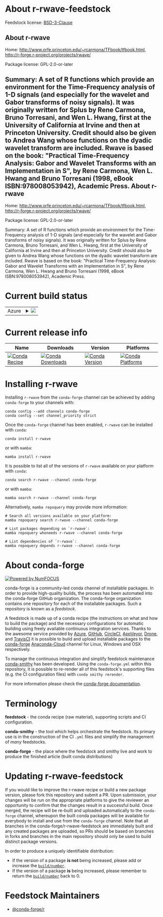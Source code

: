About r-rwave-feedstock
=======================

Feedstock license: [BSD-3-Clause](https://github.com/conda-forge/r-rwave-feedstock/blob/main/LICENSE.txt)

About r-rwave
-------------

Home: http://www.orfe.princeton.edu/~rcarmona/TFbook/tfbook.html, http://r-forge.r-project.org/projects/rwave/

Package license: GPL-2.0-or-later

Summary: A set of R functions which provide an environment for the Time-Frequency analysis of 1-D signals (and especially for the wavelet and Gabor transforms of noisy signals). It was originally written for Splus by Rene Carmona, Bruno Torresani, and Wen L. Hwang, first at the University of California at Irvine and then at Princeton University.  Credit should also be given to Andrea Wang whose functions on the dyadic wavelet transform are included. Rwave is based on the book: "Practical Time-Frequency Analysis: Gabor and Wavelet Transforms with an Implementation in S", by Rene Carmona, Wen L. Hwang and Bruno Torresani (1998, eBook ISBN:978008053942), Academic Press.
About r-rwave
-------------

Home: http://www.orfe.princeton.edu/~rcarmona/TFbook/tfbook.html, http://r-forge.r-project.org/projects/rwave/

Package license: GPL-2.0-or-later

Summary: A set of R functions which provide an environment for the Time-Frequency analysis of 1-D signals (and especially for the wavelet and Gabor transforms of noisy signals). It was originally written for Splus by Rene Carmona, Bruno Torresani, and Wen L. Hwang, first at the University of California at Irvine and then at Princeton University.  Credit should also be given to Andrea Wang whose functions on the dyadic wavelet transform are included. Rwave is based on the book: "Practical Time-Frequency Analysis: Gabor and Wavelet Transforms with an Implementation in S", by Rene Carmona, Wen L. Hwang and Bruno Torresani (1998, eBook ISBN:978008053942), Academic Press.

Current build status
====================


<table>
    
  <tr>
    <td>Azure</td>
    <td>
      <details>
        <summary>
          <a href="https://dev.azure.com/conda-forge/feedstock-builds/_build/latest?definitionId=1583&branchName=main">
            <img src="https://dev.azure.com/conda-forge/feedstock-builds/_apis/build/status/r-rwave-feedstock?branchName=main">
          </a>
        </summary>
        <table>
          <thead><tr><th>Variant</th><th>Status</th></tr></thead>
          <tbody><tr>
              <td>linux_64_r_base4.2</td>
              <td>
                <a href="https://dev.azure.com/conda-forge/feedstock-builds/_build/latest?definitionId=1583&branchName=main">
                  <img src="https://dev.azure.com/conda-forge/feedstock-builds/_apis/build/status/r-rwave-feedstock?branchName=main&jobName=linux&configuration=linux%20linux_64_r_base4.2" alt="variant">
                </a>
              </td>
            </tr><tr>
              <td>linux_64_r_base4.3</td>
              <td>
                <a href="https://dev.azure.com/conda-forge/feedstock-builds/_build/latest?definitionId=1583&branchName=main">
                  <img src="https://dev.azure.com/conda-forge/feedstock-builds/_apis/build/status/r-rwave-feedstock?branchName=main&jobName=linux&configuration=linux%20linux_64_r_base4.3" alt="variant">
                </a>
              </td>
            </tr><tr>
              <td>osx_64_r_base4.2</td>
              <td>
                <a href="https://dev.azure.com/conda-forge/feedstock-builds/_build/latest?definitionId=1583&branchName=main">
                  <img src="https://dev.azure.com/conda-forge/feedstock-builds/_apis/build/status/r-rwave-feedstock?branchName=main&jobName=osx&configuration=osx%20osx_64_r_base4.2" alt="variant">
                </a>
              </td>
            </tr><tr>
              <td>osx_64_r_base4.3</td>
              <td>
                <a href="https://dev.azure.com/conda-forge/feedstock-builds/_build/latest?definitionId=1583&branchName=main">
                  <img src="https://dev.azure.com/conda-forge/feedstock-builds/_apis/build/status/r-rwave-feedstock?branchName=main&jobName=osx&configuration=osx%20osx_64_r_base4.3" alt="variant">
                </a>
              </td>
            </tr><tr>
              <td>win_64</td>
              <td>
                <a href="https://dev.azure.com/conda-forge/feedstock-builds/_build/latest?definitionId=1583&branchName=main">
                  <img src="https://dev.azure.com/conda-forge/feedstock-builds/_apis/build/status/r-rwave-feedstock?branchName=main&jobName=win&configuration=win%20win_64_" alt="variant">
                </a>
              </td>
            </tr>
          </tbody>
        </table>
      </details>
    </td>
  </tr>
</table>

Current release info
====================

| Name | Downloads | Version | Platforms |
| --- | --- | --- | --- |
| [![Conda Recipe](https://img.shields.io/badge/recipe-r--rwave-green.svg)](https://anaconda.org/conda-forge/r-rwave) | [![Conda Downloads](https://img.shields.io/conda/dn/conda-forge/r-rwave.svg)](https://anaconda.org/conda-forge/r-rwave) | [![Conda Version](https://img.shields.io/conda/vn/conda-forge/r-rwave.svg)](https://anaconda.org/conda-forge/r-rwave) | [![Conda Platforms](https://img.shields.io/conda/pn/conda-forge/r-rwave.svg)](https://anaconda.org/conda-forge/r-rwave) |

Installing r-rwave
==================

Installing `r-rwave` from the `conda-forge` channel can be achieved by adding `conda-forge` to your channels with:

```
conda config --add channels conda-forge
conda config --set channel_priority strict
```

Once the `conda-forge` channel has been enabled, `r-rwave` can be installed with `conda`:

```
conda install r-rwave
```

or with `mamba`:

```
mamba install r-rwave
```

It is possible to list all of the versions of `r-rwave` available on your platform with `conda`:

```
conda search r-rwave --channel conda-forge
```

or with `mamba`:

```
mamba search r-rwave --channel conda-forge
```

Alternatively, `mamba repoquery` may provide more information:

```
# Search all versions available on your platform:
mamba repoquery search r-rwave --channel conda-forge

# List packages depending on `r-rwave`:
mamba repoquery whoneeds r-rwave --channel conda-forge

# List dependencies of `r-rwave`:
mamba repoquery depends r-rwave --channel conda-forge
```


About conda-forge
=================

[![Powered by
NumFOCUS](https://img.shields.io/badge/powered%20by-NumFOCUS-orange.svg?style=flat&colorA=E1523D&colorB=007D8A)](https://numfocus.org)

conda-forge is a community-led conda channel of installable packages.
In order to provide high-quality builds, the process has been automated into the
conda-forge GitHub organization. The conda-forge organization contains one repository
for each of the installable packages. Such a repository is known as a *feedstock*.

A feedstock is made up of a conda recipe (the instructions on what and how to build
the package) and the necessary configurations for automatic building using freely
available continuous integration services. Thanks to the awesome service provided by
[Azure](https://azure.microsoft.com/en-us/services/devops/), [GitHub](https://github.com/),
[CircleCI](https://circleci.com/), [AppVeyor](https://www.appveyor.com/),
[Drone](https://cloud.drone.io/welcome), and [TravisCI](https://travis-ci.com/)
it is possible to build and upload installable packages to the
[conda-forge](https://anaconda.org/conda-forge) [Anaconda-Cloud](https://anaconda.org/)
channel for Linux, Windows and OSX respectively.

To manage the continuous integration and simplify feedstock maintenance
[conda-smithy](https://github.com/conda-forge/conda-smithy) has been developed.
Using the ``conda-forge.yml`` within this repository, it is possible to re-render all of
this feedstock's supporting files (e.g. the CI configuration files) with ``conda smithy rerender``.

For more information please check the [conda-forge documentation](https://conda-forge.org/docs/).

Terminology
===========

**feedstock** - the conda recipe (raw material), supporting scripts and CI configuration.

**conda-smithy** - the tool which helps orchestrate the feedstock.
                   Its primary use is in the construction of the CI ``.yml`` files
                   and simplify the management of *many* feedstocks.

**conda-forge** - the place where the feedstock and smithy live and work to
                  produce the finished article (built conda distributions)


Updating r-rwave-feedstock
==========================

If you would like to improve the r-rwave recipe or build a new
package version, please fork this repository and submit a PR. Upon submission,
your changes will be run on the appropriate platforms to give the reviewer an
opportunity to confirm that the changes result in a successful build. Once
merged, the recipe will be re-built and uploaded automatically to the
`conda-forge` channel, whereupon the built conda packages will be available for
everybody to install and use from the `conda-forge` channel.
Note that all branches in the conda-forge/r-rwave-feedstock are
immediately built and any created packages are uploaded, so PRs should be based
on branches in forks and branches in the main repository should only be used to
build distinct package versions.

In order to produce a uniquely identifiable distribution:
 * If the version of a package **is not** being increased, please add or increase
   the [``build/number``](https://docs.conda.io/projects/conda-build/en/latest/resources/define-metadata.html#build-number-and-string).
 * If the version of a package **is** being increased, please remember to return
   the [``build/number``](https://docs.conda.io/projects/conda-build/en/latest/resources/define-metadata.html#build-number-and-string)
   back to 0.

Feedstock Maintainers
=====================

* [@conda-forge/r](https://github.com/conda-forge/r/)

